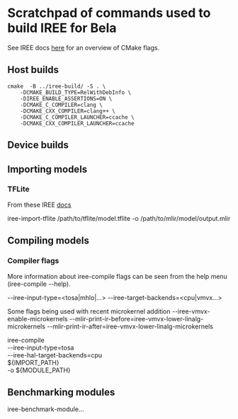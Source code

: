 # Scratchpad of commands used to build IREE for Bela

See IREE docs [here](https://github.com/iree-org/iree/blob/main/docs/developers/get_started/cmake_options_and_variables.md) for an overview of CMake flags.

## Host builds

	cmake  -B ../iree-build/ -S . \
	    -DCMAKE_BUILD_TYPE=RelWithDebInfo \
	    -DIREE_ENABLE_ASSERTIONS=ON \
	    -DCMAKE_C_COMPILER=clang \
	    -DCMAKE_CXX_COMPILER=clang++ \
	    -DCMAKE_C_COMPILER_LAUNCHER=ccache \
	    -DCMAKE_CXX_COMPILER_LAUNCHER=ccache

## Device builds




## Importing models

### TFLite
From these IREE [docs](https://iree-org.github.io/iree/getting-started/tflite/)

iree-import-tflite /path/to/tflite/model.tflite -o /path/to/mlir/model/output.mlir


## Compiling models

### Compiler flags

More information about iree-compile flags can be seen from the help menu (iree-compile --help). 

--iree-input-type=<tosa|mhlo|...>
--iree-target-backends=<cpu|vmvx...>


Some flags being used with recent microkernel addition
--iree-vmvx-enable-microkernels
--mlir-print-ir-before=iree-vmvx-lower-linalg-microkernels --mlir-print-ir-after=iree-vmvx-lower-linalg-microkernels

iree-compile \
    --iree-input-type=tosa \
    --iree-hal-target-backends=cpu \
    ${IMPORT_PATH} \
    -o ${MODULE_PATH}

## Benchmarking modules

iree-benchmark-module...


